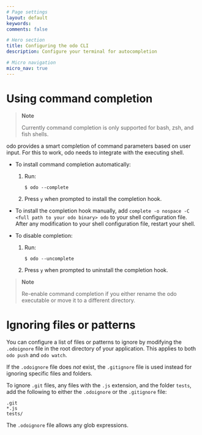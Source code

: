 ```yaml
---
# Page settings
layout: default
keywords:
comments: false

# Hero section
title: Configuring the odo CLI
description: Configure your terminal for autocompletion

# Micro navigation
micro_nav: true
---
```

# Using command completion

> **Note**
> 
> Currently command completion is only supported for bash, zsh, and fish shells.

odo provides a smart completion of command parameters based on user input. For this to work, odo needs to integrate with the executing shell.

  - To install command completion automatically:
    
    1.  Run:
        
        ``` terminal
        $ odo --complete
        ```
    
    2.  Press `y` when prompted to install the completion hook.

  - To install the completion hook manually, add `complete -o nospace -C <full path to your odo binary> odo` to your shell configuration file. After any modification to your shell configuration file, restart your shell.

  - To disable completion:
    
    1.  Run:
        
        ``` terminal
        $ odo --uncomplete
        ```
    
    2.  Press `y` when prompted to uninstall the completion hook.

> **Note**
> 
> Re-enable command completion if you either rename the odo executable or move it to a different directory.

# Ignoring files or patterns

You can configure a list of files or patterns to ignore by modifying the `.odoignore` file in the root directory of your application. This applies to both `odo push` and `odo watch`.

If the `.odoignore` file does *not* exist, the `.gitignore` file is used instead for ignoring specific files and folders.

To ignore `.git` files, any files with the `.js` extension, and the folder `tests`, add the following to either the `.odoignore` or the `.gitignore` file:

    .git
    *.js
    tests/

The `.odoignore` file allows any glob expressions.
